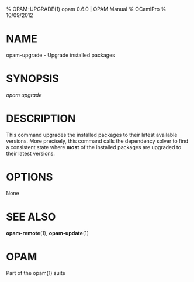% OPAM-UPGRADE(1) opam 0.6.0 | OPAM Manual
% OCamlPro
% 10/09/2012

# NAME

opam-upgrade - Upgrade installed packages

# SYNOPSIS

*opam upgrade*

# DESCRIPTION

This command upgrades the installed packages to their latest available
versions. More precisely, this command calls the dependency solver to
find a consistent state where **most** of the installed packages are
upgraded to their latest versions.

# OPTIONS

None

# SEE ALSO

**opam-remote**(1), **opam-update**(1)

# OPAM

Part of the opam(1) suite
